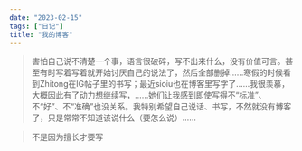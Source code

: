 ```yaml
---
date: "2023-02-15"
tags: ["日记"]
title: "我的博客"
---
```

>害怕自己说不清楚一个事，语言很破碎，写不出来什么，没有价值可言。甚至有时写着写着就开始讨厌自己的说法了，然后全部删掉……寒假的时候看到Zhitong在IG帖子里的书写；最近sioiu也在博客里写字了……我很羡慕，大概因此有了动力想继续写，……她们让我感到即使写得不“标准”、不“好”、不“准确”也没关系。我特别希望自己说话、书写，不然就没有博客了，只是常常不知道该说什么（要怎么说）……

>不是因为擅长才要写